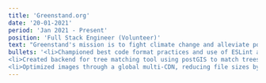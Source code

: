 ```yaml
---
title: 'Greenstand.org'
date: '20-01-2021'
period: 'Jan 2021 - Present'
position: 'Full Stack Engineer (Volunteer)'
text: "Greenstand's mission is to fight climate change and alleviate poverty. I am currently working on the admin panel tool to help our users track and manage the trees they plant."
bullets: '<li>Championed best code format practices and use of ESLint and VS Code.</li>
<li>Created backend for tree matching tool using postGIS to match trees based on location, speeding manual match process by ~15%.</li>
<li>Optimized images through a global multi-CDN, reducing file sizes by 52%+ and page load time by over 1 second.</li>'
---
```

